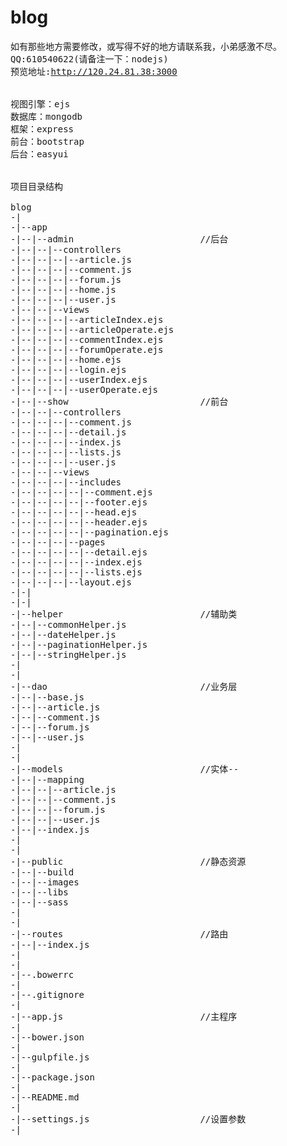 # blog

<pre>
如有那些地方需要修改，或写得不好的地方请联系我，小弟感激不尽。
QQ:610540622(请备注一下：nodejs)
预览地址:<a href="http://120.24.81.38:3000/" target="_blank">http://120.24.81.38:3000</a>


视图引擎：ejs
数据库：mongodb
框架：express
前台：bootstrap
后台：easyui


项目目录结构

blog
-|
-|--app
-|--|--admin                        //后台
-|--|--|--controllers
-|--|--|--|--article.js
-|--|--|--|--comment.js
-|--|--|--|--forum.js
-|--|--|--|--home.js
-|--|--|--|--user.js
-|--|--|--views
-|--|--|--|--articleIndex.ejs
-|--|--|--|--articleOperate.ejs
-|--|--|--|--commentIndex.ejs
-|--|--|--|--forumOperate.ejs
-|--|--|--|--home.ejs
-|--|--|--|--login.ejs
-|--|--|--|--userIndex.ejs
-|--|--|--|--userOperate.ejs
-|--|--show                         //前台
-|--|--|--controllers
-|--|--|--|--comment.js
-|--|--|--|--detail.js
-|--|--|--|--index.js
-|--|--|--|--lists.js
-|--|--|--|--user.js
-|--|--|--views
-|--|--|--|--includes
-|--|--|--|--|--comment.ejs
-|--|--|--|--|--footer.ejs
-|--|--|--|--|--head.ejs
-|--|--|--|--|--header.ejs
-|--|--|--|--|--pagination.ejs
-|--|--|--|--pages
-|--|--|--|--|--detail.ejs
-|--|--|--|--|--index.ejs
-|--|--|--|--|--lists.ejs
-|--|--|--|--layout.ejs
-|-|
-|-|
-|--helper                          //辅助类
-|--|--commonHelper.js
-|--|--dateHelper.js
-|--|--paginationHelper.js
-|--|--stringHelper.js
-|
-|
-|--dao                             //业务层
-|--|--base.js
-|--|--article.js
-|--|--comment.js
-|--|--forum.js
-|--|--user.js
-|
-|
-|--models                          //实体--
-|--|--mapping
-|--|--|--article.js
-|--|--|--comment.js
-|--|--|--forum.js
-|--|--|--user.js
-|--|--index.js
-|
-|
-|--public                          //静态资源
-|--|--build
-|--|--images
-|--|--libs
-|--|--sass
-|
-|
-|--routes                          //路由
-|--|--index.js
-|
-|
-|--.bowerrc
-|
-|--.gitignore
-|
-|--app.js                          //主程序
-|
-|--bower.json
-|
-|--gulpfile.js
-|
-|--package.json
-|
-|--README.md
-|
-|--settings.js                     //设置参数
-|

</pre>